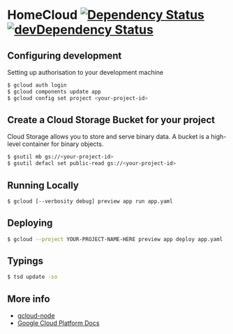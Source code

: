# HomeCloud [![Dependency Status](https://david-dm.org/rosterloh/HomeCloud.svg?style=flat-square)](https://david-dm.org/rosterloh/HomeCloud) [![devDependency Status](https://david-dm.org/rosterloh/HomeCloud/dev-status.svg?style=flat-square)](https://david-dm.org/rosterloh/HomeCloud#info=devDependencies)

## Configuring development
Setting up authorisation to your development machine
```bash
$ gcloud auth login
$ gcloud components update app
$ gcloud config set project <your-project-id>
```

## Create a Cloud Storage Bucket for your project
Cloud Storage allows you to store and serve binary data. A bucket is a high-level container for binary objects.
```bash
$ gsutil mb gs://<your-project-id>
$ gsutil defacl set public-read gs://<your-project-id>
```

## Running Locally
```bash
$ gcloud [--verbosity debug] preview app run app.yaml
```

## Deploying
```bash
$ gcloud --project YOUR-PROJECT-NAME-HERE preview app deploy app.yaml
```

## Typings
```bash
$ tsd update -so
```

## More info
* [gcloud-node](https://github.com/GoogleCloudPlatform/gcloud-node)
* [Google Cloud Platform Docs](https://cloud.google.com/nodejs/)
